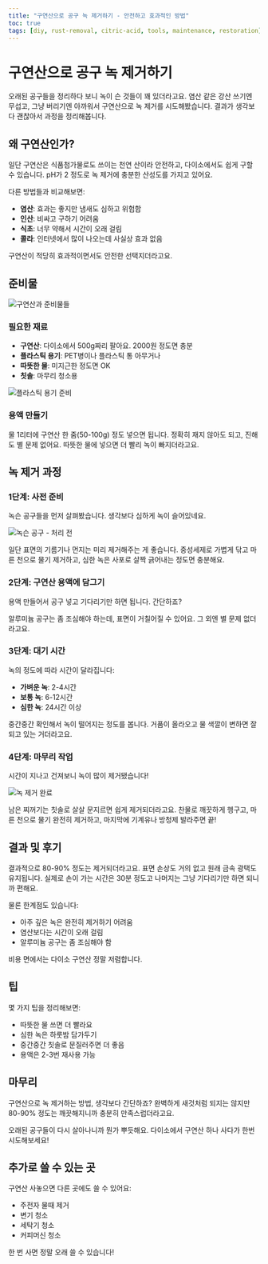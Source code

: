 ```yaml
---
title: "구연산으로 공구 녹 제거하기 - 안전하고 효과적인 방법"
toc: true
tags: [diy, rust-removal, citric-acid, tools, maintenance, restoration]
---
```


# 구연산으로 공구 녹 제거하기

오래된 공구들을 정리하다 보니 녹이 슨 것들이 꽤 있더라고요. 염산 같은 강산 쓰기엔 무섭고, 그냥 버리기엔 아까워서 구연산으로 녹 제거를 시도해봤습니다. 결과가 생각보다 괜찮아서 과정을 정리해봅니다.

## 왜 구연산인가?

일단 구연산은 식품첨가물로도 쓰이는 천연 산이라 안전하고, 다이소에서도 쉽게 구할 수 있습니다. pH가 2 정도로 녹 제거에 충분한 산성도를 가지고 있어요.

다른 방법들과 비교해보면:
- **염산**: 효과는 좋지만 냄새도 심하고 위험함
- **인산**: 비싸고 구하기 어려움  
- **식초**: 너무 약해서 시간이 오래 걸림
- **콜라**: 인터넷에서 많이 나오는데 사실상 효과 없음

구연산이 적당히 효과적이면서도 안전한 선택지더라고요.

## 준비물

![구연산과 준비물들](/assets/img/removerust/citric_acid.jpg)

### 필요한 재료
- **구연산**: 다이소에서 500g짜리 팔아요. 2000원 정도면 충분
- **플라스틱 용기**: PET병이나 플라스틱 통 아무거나
- **따뜻한 물**: 미지근한 정도면 OK
- **칫솔**: 마무리 청소용

![플라스틱 용기 준비](/assets/img/removerust/pet.jpg)

### 용액 만들기
물 1리터에 구연산 한 줌(50-100g) 정도 넣으면 됩니다. 정확히 재지 않아도 되고, 진해도 별 문제 없어요. 따뜻한 물에 넣으면 더 빨리 녹이 빠지더라고요.

## 녹 제거 과정

### 1단계: 사전 준비

녹슨 공구들을 먼저 살펴봤습니다. 생각보다 심하게 녹이 슬어있네요.

![녹슨 공구 - 처리 전](/assets/img/removerust/before.jpg)

일단 표면의 기름기나 먼지는 미리 제거해주는 게 좋습니다. 중성세제로 가볍게 닦고 마른 천으로 물기 제거하고, 심한 녹은 사포로 살짝 긁어내는 정도면 충분해요.

### 2단계: 구연산 용액에 담그기

용액 만들어서 공구 넣고 기다리기만 하면 됩니다. 간단하죠?

알루미늄 공구는 좀 조심해야 하는데, 표면이 거칠어질 수 있어요. 그 외엔 별 문제 없더라고요.

### 3단계: 대기 시간

녹의 정도에 따라 시간이 달라집니다:
- **가벼운 녹**: 2-4시간
- **보통 녹**: 6-12시간  
- **심한 녹**: 24시간 이상

중간중간 확인해서 녹이 떨어지는 정도를 봅니다. 거품이 올라오고 물 색깔이 변하면 잘 되고 있는 거더라고요.

### 4단계: 마무리 작업

시간이 지나고 건져보니 녹이 많이 제거됐습니다!

![녹 제거 완료](/assets/img/removerust/after.jpg)

남은 찌꺼기는 칫솔로 살살 문지르면 쉽게 제거되더라고요. 찬물로 깨끗하게 헹구고, 마른 천으로 물기 완전히 제거하고, 마지막에 기계유나 방청제 발라주면 끝!

## 결과 및 후기

결과적으로 80-90% 정도는 제거되더라고요. 표면 손상도 거의 없고 원래 금속 광택도 유지됩니다. 실제로 손이 가는 시간은 30분 정도고 나머지는 그냥 기다리기만 하면 되니까 편해요.

물론 한계점도 있습니다:
- 아주 깊은 녹은 완전히 제거하기 어려움
- 염산보다는 시간이 오래 걸림
- 알루미늄 공구는 좀 조심해야 함

비용 면에서는 다이소 구연산 정말 저렴합니다. 

## 팁

몇 가지 팁을 정리해보면:
- 따뜻한 물 쓰면 더 빨라요
- 심한 녹은 하룻밤 담가두기
- 중간중간 칫솔로 문질러주면 더 좋음
- 용액은 2-3번 재사용 가능

## 마무리

구연산으로 녹 제거하는 방법, 생각보다 간단하죠? 완벽하게 새것처럼 되지는 않지만 80-90% 정도는 깨끗해지니까 충분히 만족스럽더라고요.

오래된 공구들이 다시 살아나니까 뭔가 뿌듯해요. 다이소에서 구연산 하나 사다가 한번 시도해보세요!

## 추가로 쓸 수 있는 곳

구연산 사놓으면 다른 곳에도 쓸 수 있어요:
- 주전자 물때 제거
- 변기 청소  
- 세탁기 청소
- 커피머신 청소

한 번 사면 정말 오래 쓸 수 있습니다!
